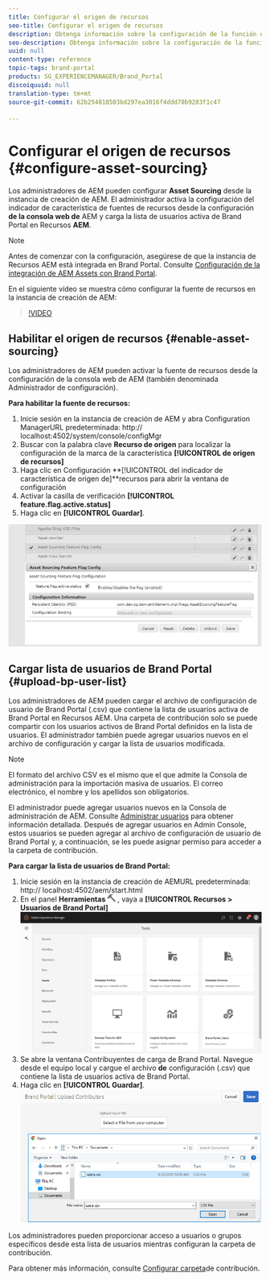 ```yaml
---
title: Configurar el origen de recursos
seo-title: Configurar el origen de recursos
description: Obtenga información sobre la configuración de la función de abastecimiento de recursos en Recursos AEM.
seo-description: Obtenga información sobre la configuración de la función de abastecimiento de recursos en Recursos AEM.
uuid: null
content-type: reference
topic-tags: brand-portal
products: SG_EXPERIENCEMANAGER/Brand_Portal
discoiquuid: null
translation-type: tm+mt
source-git-commit: 62b254818503bd297ea3016f4ddd70b9283f1c47

---
```



# Configurar el origen de recursos {#configure-asset-sourcing}

Los administradores de AEM pueden configurar **Asset Sourcing** desde la instancia de creación de AEM. El administrador activa la configuración del indicador de característica de fuentes de recursos desde la configuración **de la consola web de** AEM y carga la lista de usuarios activa de Brand Portal en Recursos **AEM**.

>[!NOTE]
>
>Antes de comenzar con la configuración, asegúrese de que la instancia de Recursos AEM está integrada en Brand Portal. Consulte [Configuración de la integración de AEM Assets con Brand Portal](https://helpx.adobe.com/experience-manager/6-5/assets/using/brand-portal-configuring-integration.html).


En el siguiente vídeo se muestra cómo configurar la fuente de recursos en la instancia de creación de AEM:

>[!VIDEO](https://video.tv.adobe.com/v/29771)

## Habilitar el origen de recursos {#enable-asset-sourcing}

Los administradores de AEM pueden activar la fuente de recursos desde la configuración de la consola web de AEM (también denominada Administrador de configuración).

**Para habilitar la fuente de recursos:**
1. Inicie sesión en la instancia de creación de AEM y abra Configuration ManagerURL predeterminada: http:// localhost:4502/system/console/configMgr
1. Buscar con la palabra clave **Recurso de origen** para localizar la configuración de la marca de la característica **[!UICONTROL de origen de recursos]**
1. Haga clic en Configuración **[!UICONTROL del indicador de característica de origen de]**recursos para abrir la ventana de configuración
1. Activar la casilla de verificación **[!UICONTROL feature.flag.active.status]**
1. Haga clic en **[!UICONTROL Guardar]**.

![](assets/enable-asset-sourcing.png)

## Cargar lista de usuarios de Brand Portal {#upload-bp-user-list}

Los administradores de AEM pueden cargar el archivo de configuración de usuario de Brand Portal (.csv) que contiene la lista de usuarios activa de Brand Portal en Recursos AEM. Una carpeta de contribución solo se puede compartir con los usuarios activos de Brand Portal definidos en la lista de usuarios. El administrador también puede agregar usuarios nuevos en el archivo de configuración y cargar la lista de usuarios modificada.

>[!NOTE]
>
>El formato del archivo CSV es el mismo que el que admite la Consola de administración para la importación masiva de usuarios. El correo electrónico, el nombre y los apellidos son obligatorios.

El administrador puede agregar usuarios nuevos en la Consola de administración de AEM. Consulte [Administrar usuarios](brand-portal-adding-users.md) para obtener información detallada. Después de agregar usuarios en Admin Console, estos usuarios se pueden agregar al archivo de configuración de usuario de Brand Portal y, a continuación, se les puede asignar permiso para acceder a la carpeta de contribución.

**Para cargar la lista de usuarios de Brand Portal:**
1. Inicie sesión en la instancia de creación de AEMURL predeterminada: http:// localhost:4502/aem/start.html
1. En el panel **Herramientas** ![](assets/tools.png) , vaya a **[!UICONTROL Recursos > Usuarios de Brand Portal]**   ![](assets/upload-user-list1.png)
1. Se abre la ventana Contribuyentes de carga de Brand Portal.
Navegue desde el equipo local y cargue el archivo **de** configuración (.csv) que contiene la lista de usuarios activa de Brand Portal.
1. Haga clic en **[!UICONTROL Guardar]**.   ![](assets/upload-user-list2.png)


Los administradores pueden proporcionar acceso a usuarios o grupos específicos desde esta lista de usuarios mientras configuran la carpeta de contribución.

Para obtener más información, consulte [Configurar carpeta](brand-portal-contribution-folder.md)de contribución.

